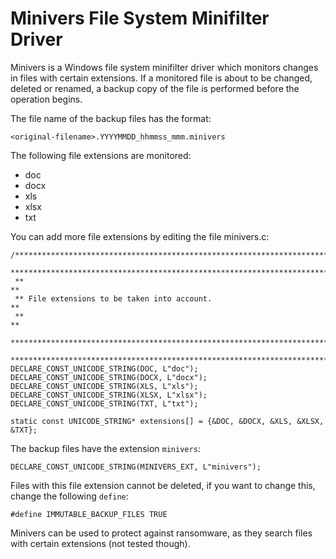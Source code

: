 Minivers File System Minifilter Driver
======================================

Minivers is a Windows file system minifilter driver which monitors changes in files with certain extensions. If a monitored file is about to be changed, deleted or renamed, a backup copy of the file is performed before the operation begins.

The file name of the backup files has the format:
```
<original-filename>.YYYYMMDD_hhmmss_mmm.minivers
```


The following file extensions are monitored:
* doc
* docx
* xls
* xlsx
* txt

You can add more file extensions by editing the file minivers.c:
```
/******************************************************************************
 ******************************************************************************
 **                                                                          **
 ** File extensions to be taken into account.                                **
 **                                                                          **
 ******************************************************************************
 ******************************************************************************/
DECLARE_CONST_UNICODE_STRING(DOC, L"doc");
DECLARE_CONST_UNICODE_STRING(DOCX, L"docx");
DECLARE_CONST_UNICODE_STRING(XLS, L"xls");
DECLARE_CONST_UNICODE_STRING(XLSX, L"xlsx");
DECLARE_CONST_UNICODE_STRING(TXT, L"txt");
 
static const UNICODE_STRING* extensions[] = {&DOC, &DOCX, &XLS, &XLSX, &TXT};
```


The backup files have the extension `minivers`:
```
DECLARE_CONST_UNICODE_STRING(MINIVERS_EXT, L"minivers");
```


Files with this file extension cannot be deleted, if you want to change this, change the following `define`:
```
#define IMMUTABLE_BACKUP_FILES TRUE
```


Minivers can be used to protect against ransomware, as they search files with certain extensions (not tested though).
